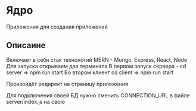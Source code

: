 # Ядро

Приложения для создания приложений

## Описаине

Включает в себя стак технологий MERN - Mongo, Express, React, Node
Для запуска открываем два терминала
В первом запуск сервера - 
cd server => npm run start
Во втором клиент
cd client => npm run start

Произойдёт редирект на страницу приложения

Для подключения своей БД нужно сменить CONNECTION_URL в файле server/index.js на свою
